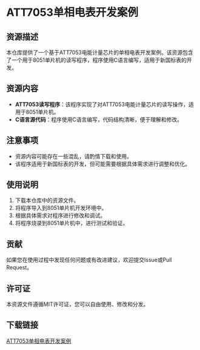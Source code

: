 # ATT7053单相电表开发案例

## 资源描述

本仓库提供了一个基于ATT7053电能计量芯片的单相电表开发案例。该资源包含了一个用于8051单片机的读写程序，程序使用C语言编写，适用于新国标表的开发。

## 资源内容

- **ATT7053读写程序**：该程序实现了对ATT7053电能计量芯片的读写操作，适用于8051单片机。
- **C语言源代码**：程序使用C语言编写，代码结构清晰，便于理解和修改。

## 注意事项

- 资源内容可能存在一些混乱，请酌情下载和使用。
- 该程序适用于新国标表的开发，但可能需要根据具体需求进行调整和优化。

## 使用说明

1. 下载本仓库中的资源文件。
2. 将程序导入到8051单片机开发环境中。
3. 根据具体需求对程序进行修改和调试。
4. 将程序烧录到8051单片机中，进行测试和验证。

## 贡献

如果您在使用过程中发现任何问题或有改进建议，欢迎提交Issue或Pull Request。

## 许可证

本资源文件遵循MIT许可证，您可以自由使用、修改和分发。

## 下载链接

[ATT7053单相电表开发案例](https://pan.quark.cn/s/f211b72f3b2d)